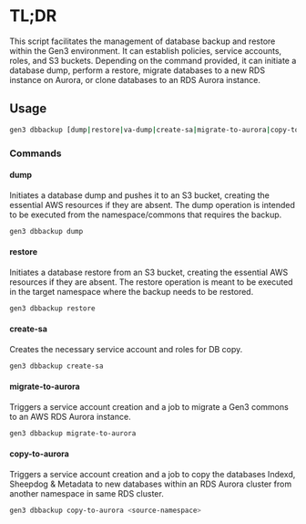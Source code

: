 # TL;DR

This script facilitates the management of database backup and restore within the Gen3 environment. It can establish policies, service accounts, roles, and S3 buckets. Depending on the command provided, it can initiate a database dump, perform a restore, migrate databases to a new RDS instance on Aurora, or clone databases to an RDS Aurora instance.

## Usage

```sh
gen3 dbbackup [dump|restore|va-dump|create-sa|migrate-to-aurora|copy-to-aurora]
```

### Commands

#### dump

Initiates a database dump and pushes it to an S3 bucket, creating the essential AWS resources if they are absent. The dump operation is intended to be executed from the namespace/commons that requires the backup.

```sh
gen3 dbbackup dump
```

#### restore

Initiates a database restore from an S3 bucket, creating the essential AWS resources if they are absent. The restore operation is meant to be executed in the target namespace where the backup needs to be restored.

```sh
gen3 dbbackup restore
```

#### create-sa

Creates the necessary service account and roles for DB copy.

```sh
gen3 dbbackup create-sa
```

#### migrate-to-aurora

Triggers a service account creation and a job to migrate a Gen3 commons to an AWS RDS Aurora instance.

```sh
gen3 dbbackup migrate-to-aurora
```

#### copy-to-aurora

Triggers a service account creation and a job to copy the databases Indexd, Sheepdog & Metadata to new databases within an RDS Aurora cluster from another namespace <source-namespace> in same RDS cluster.

```sh
gen3 dbbackup copy-to-aurora <source-namespace>
```

